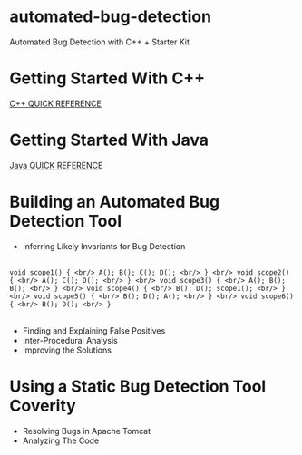 # automated-bug-detection
Automated Bug Detection with C++ + Starter Kit

# Getting Started With C++

[C++ QUICK REFERENCE](http://www.hoomanb.com/cs/QuickRef/CppQuickRef.pdf)

# Getting Started With Java

[Java QUICK REFERENCE](https://introcs.cs.princeton.edu/java/11cheatsheet/)

# Building an Automated Bug Detection Tool

* Inferring Likely Invariants for Bug Detection <br/><br/>

`void scope1() { <br/>
  A(); B(); C(); D(); <br/>
} <br/>
void scope2() { <br/>
  A(); C(); D(); <br/>
} <br/>
void scope3() { <br/>
  A(); B(); B(); <br/>
} <br/>
void scope4() { <br/>
  B(); D(); scope1(); <br/>
} <br/>
void scope5() { <br/>
  B(); D(); A(); <br/>
} <br/>
void scope6() { <br/>
B(); D(); <br/>
}` <br/><br/>

* Finding and Explaining False Positives
* Inter-Procedural Analysis
* Improving the Solutions

# Using a Static Bug Detection Tool Coverity
* Resolving Bugs in Apache Tomcat
* Analyzing The Code
